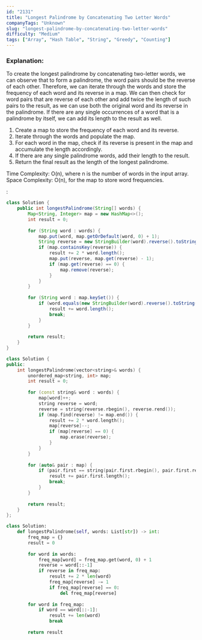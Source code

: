 ```yaml
---
id: "2131"
title: "Longest Palindrome by Concatenating Two Letter Words"
companyTags: "Unknown"
slug: "longest-palindrome-by-concatenating-two-letter-words"
difficulty: "Medium"
tags: ["Array", "Hash Table", "String", "Greedy", "Counting"]
---
```


### Explanation:
To create the longest palindrome by concatenating two-letter words, we can observe that to form a palindrome, the word pairs should be the reverse of each other. Therefore, we can iterate through the words and store the frequency of each word and its reverse in a map. We can then check for word pairs that are reverse of each other and add twice the length of such pairs to the result, as we can use both the original word and its reverse in the palindrome. If there are any single occurrences of a word that is a palindrome by itself, we can add its length to the result as well.

1. Create a map to store the frequency of each word and its reverse.
2. Iterate through the words and populate the map.
3. For each word in the map, check if its reverse is present in the map and accumulate the length accordingly.
4. If there are any single palindrome words, add their length to the result.
5. Return the final result as the length of the longest palindrome.

Time Complexity: O(n), where n is the number of words in the input array.
Space Complexity: O(n), for the map to store word frequencies.

:

```java
class Solution {
    public int longestPalindrome(String[] words) {
        Map<String, Integer> map = new HashMap<>();
        int result = 0;
        
        for (String word : words) {
            map.put(word, map.getOrDefault(word, 0) + 1);
            String reverse = new StringBuilder(word).reverse().toString();
            if (map.containsKey(reverse)) {
                result += 2 * word.length();
                map.put(reverse, map.get(reverse) - 1);
                if (map.get(reverse) == 0) {
                    map.remove(reverse);
                }
            }
        }
        
        for (String word : map.keySet()) {
            if (word.equals(new StringBuilder(word).reverse().toString())) {
                result += word.length();
                break;
            }
        }
        
        return result;
    }
}
```

```cpp
class Solution {
public:
    int longestPalindrome(vector<string>& words) {
        unordered_map<string, int> map;
        int result = 0;
        
        for (const string& word : words) {
            map[word]++;
            string reverse = word;
            reverse = string(reverse.rbegin(), reverse.rend());
            if (map.find(reverse) != map.end()) {
                result += 2 * word.length();
                map[reverse]--;
                if (map[reverse] == 0) {
                    map.erase(reverse);
                }
            }
        }
        
        for (auto& pair : map) {
            if (pair.first == string(pair.first.rbegin(), pair.first.rend())) {
                result += pair.first.length();
                break;
            }
        }
        
        return result;
    }
};
```

```python
class Solution:
    def longestPalindrome(self, words: List[str]) -> int:
        freq_map = {}
        result = 0
        
        for word in words:
            freq_map[word] = freq_map.get(word, 0) + 1
            reverse = word[::-1]
            if reverse in freq_map:
                result += 2 * len(word)
                freq_map[reverse] -= 1
                if freq_map[reverse] == 0:
                    del freq_map[reverse]
        
        for word in freq_map:
            if word == word[::-1]:
                result += len(word)
                break
        
        return result
```